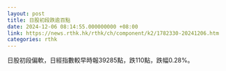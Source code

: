 ```yaml
---
layout: post
title: 日股初段跌逾百點
date: 2024-12-06 08:14:55.000000000 +08:00
link: https://news.rthk.hk/rthk/ch/component/k2/1782330-20241206.htm
categories: rthk
---
```


日股初段偏軟，日經指數較早時報39285點，跌110點，跌幅0.28%。
